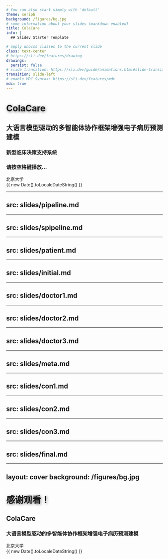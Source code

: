 ```yaml
---
# You can also start simply with 'default'
theme: seriph
background: /figures/bg.jpg
# some information about your slides (markdown enabled)
title: ColaCare
info: |
  ## Slidev Starter Template

# apply unocss classes to the current slide
class: text-center
# https://sli.dev/features/drawing
drawings:
  persist: false
# slide transition: https://sli.dev/guide/animations.html#slide-transitions
transition: slide-left
# enable MDC Syntax: https://sli.dev/features/mdc
mdc: true
---
```


# ColaCare

<div class="text-center">
  <h2 class="text-2xl mt-4 text-gray-200">
    大语言模型驱动的多智能体协作框架增强电子病历预测建模
  </h2>
  <h3 class="text-xl mt-8 text-gray-300">
    新型临床决策支持系统
  </h3>
</div>

<div class="text-center mt-20">
  <h3 class="text-gray">请按空格键播放...</h3>
</div>

<div class="absolute bottom-10 left-0 right-0 flex justify-center space-x-8">
  <div class="flex items-center space-x-2 text-gray-300">
    <carbon:user-avatar class="text-xl" />
    <span>北京大学</span>
  </div>
  <div class="flex items-center space-x-2 text-gray-300">
    <carbon:calendar class="text-xl" />
    <span>{{ new Date().toLocaleDateString() }}</span>
  </div>
</div>

<style>
h1 {
  text-shadow: 2px 2px 8px rgba(0, 0, 0, 0.5);
}
</style>
---
src: slides/pipeline.md
---

---
src: slides/spipeline.md
---

---
src: slides/patient.md
---

---
src: slides/initial.md
---

---
src: slides/doctor1.md
---

---
src: slides/doctor2.md
---

---
src: slides/doctor3.md
---

---
src: slides/meta.md
---

---
src: slides/con1.md
---

---
src: slides/con2.md
---

---
src: slides/con3.md
---

---
src: slides/final.md
---

---
layout: cover
background: /figures/bg.jpg
---

# 感谢观看！

<div class="text-center">
  <h2 class="text-2xl mt-4 text-gray-200">
    ColaCare
  </h2>
  <h3 class="text-xl mt-8 text-gray-300">
    大语言模型驱动的多智能体协作框架增强电子病历预测建模
  </h3>
</div>

<div class="absolute bottom-10 left-0 right-0 flex justify-center space-x-8">
  <div class="flex items-center space-x-2 text-gray-300">
    <carbon:user-avatar class="text-xl" />
    <span>北京大学</span>
  </div>
  <div class="flex items-center space-x-2 text-gray-300">
    <carbon:calendar class="text-xl" />
    <span>{{ new Date().toLocaleDateString() }}</span>
  </div>
</div>

<style>
h1 {
  text-shadow: 2px 2px 8px rgba(0, 0, 0, 0.5);
}
</style>